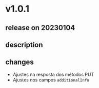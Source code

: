 # v1.0.1

## release on 20230104

## description

## changes

* Ajustes na resposta dos métodos PUT
* Ajustes nos campos <code>additionalInfo</code>

